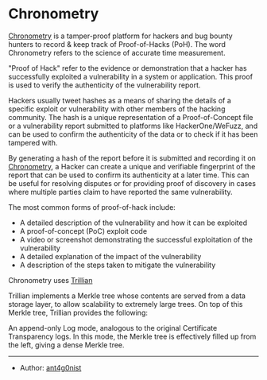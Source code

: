 # Chronometry
[Chronometry](chronometry.io) is a tamper-proof platform for hackers and bug bounty hunters to record & keep track of Proof-of-Hacks (PoH). The word Chronometry refers to the science of accurate time measurement.

"Proof of Hack" refer to the evidence or demonstration that a hacker has successfully exploited a vulnerability in a system or application. This proof is used to verify the authenticity of the vulnerability report.

Hackers usually tweet hashes as a means of sharing the details of a specific exploit or vulnerability with other members of the hacking community. The hash is a unique representation of a Proof-of-Concept file or a vulnerability report submitted to platforms like HackerOne/WeFuzz, and can be used to confirm the authenticity of the data or to check if it has been tampered with. 

By generating a hash of the report before it is submitted and recording it on [Chronometry](chronometry.io), a Hacker can create a unique and verifiable fingerprint of the report that can be used to confirm its authenticity at a later time. This can be useful for resolving disputes or for providing proof of discovery in cases where multiple parties claim to have reported the same vulnerability.

The most common forms of proof-of-hack include:

- A detailed description of the vulnerability and how it can be exploited
- A proof-of-concept (PoC) exploit code
- A video or screenshot demonstrating the successful exploitation of the vulnerability
- A detailed explanation of the impact of the vulnerability
- A description of the steps taken to mitigate the vulnerability

Chronometry uses [Trillian](https://github.com/google/trillian)

Trillian implements a Merkle tree whose contents are served from a data storage layer, to allow scalability to extremely large trees. On top of this Merkle tree, Trillian provides the following:

An append-only Log mode, analogous to the original Certificate Transparency logs. In this mode, the Merkle tree is effectively filled up from the left, giving a dense Merkle tree.

---
- Author: [ant4g0nist](https://twitter.com/ant4g0nist)
